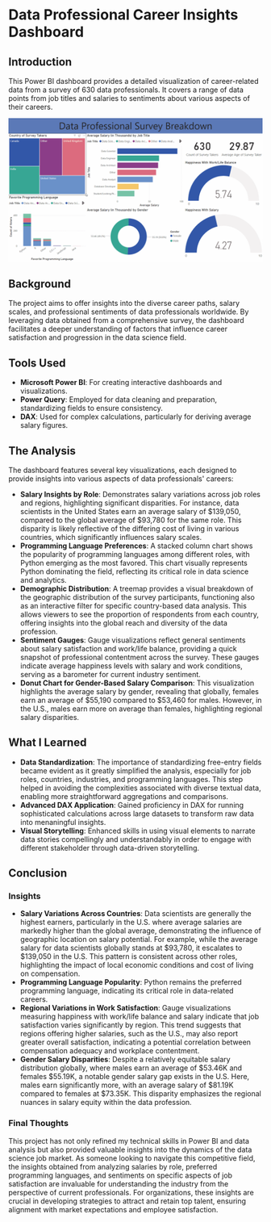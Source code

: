 # Data Professional Career Insights Dashboard

## Introduction
This Power BI dashboard provides a detailed visualization of career-related data from a survey of 630 data professionals. It covers a range of data points from job titles and salaries to sentiments about various aspects of their careers.

![Interactive Dashboard](/assets/animation.gif)

## Background
The project aims to offer insights into the diverse career paths, salary scales, and professional sentiments of data professionals worldwide. By leveraging data obtained from a comprehensive survey, the dashboard facilitates a deeper understanding of factors that influence career satisfaction and progression in the data science field.

## Tools Used
- **Microsoft Power BI**: For creating interactive dashboards and visualizations.
- **Power Query**: Employed for data cleaning and preparation, standardizing fields to ensure consistency.
- **DAX**: Used for complex calculations, particularly for deriving average salary figures.

## The Analysis
The dashboard features several key visualizations, each designed to provide insights into various aspects of data professionals' careers:
- **Salary Insights by Role**: Demonstrates salary variations across job roles and regions, highlighting significant disparities. For instance, data scientists in the United States earn an average salary of $139,050, compared to the global average of $93,780 for the same role. This disparity is likely reflective of the differing cost of living in various countries, which significantly influences salary scales.
- **Programming Language Preferences**: A stacked column chart shows the popularity of programming languages among different roles, with Python emerging as the most favored. This chart visually represents Python dominating the field, reflecting its critical role in data science and analytics.
- **Demographic Distribution**: A treemap provides a visual breakdown of the geographic distribution of the survey participants, functioning also as an interactive filter for specific country-based data analysis. This allows viewers to see the proportion of respondents from each country, offering insights into the global reach and diversity of the data profession.
- **Sentiment Gauges**: Gauge visualizations reflect general sentiments about salary satisfaction and work/life balance, providing a quick snapshot of professional contentment across the survey. These gauges indicate average happiness levels with salary and work conditions, serving as a barometer for current industry sentiment.
- **Donut Chart for Gender-Based Salary Comparison**: This visualization highlights the average salary by gender, revealing that globally, females earn an average of $55,190 compared to $53,460 for males. However, in the U.S., males earn more on average than females, highlighting regional salary disparities.

## What I Learned
- **Data Standardization**: The importance of standardizing free-entry fields became evident as it greatly simplified the analysis, especially for job roles, countries, industries, and programming languages. This step helped in avoiding the complexities associated with diverse textual data, enabling more straightforward aggregations and comparisons.
- **Advanced DAX Application**: Gained proficiency in DAX for running sophisticated calculations across large datasets to transform raw data into menaningful insights.
- **Visual Storytelling**: Enhanced skills in using visual elements to narrate data stories compellingly and understandably in order to engage with different stakeholder through data-driven storytelling.

## Conclusion
### Insights
- **Salary Variations Across Countries**: Data scientists are generally the highest earners, particularly in the U.S. where average salaries are markedly higher than the global average, demonstrating the influence of geographic location on salary potential. For example, while the average salary for data scientists globally stands at $93,780, it escalates to $139,050 in the U.S. This pattern is consistent across other roles, highlighting the impact of local economic conditions and cost of living on compensation.
- **Programming Language Popularity**: Python remains the preferred programming language, indicating its critical role in data-related careers.
- **Regional Variations in Work Satisfaction**: Gauge visualizations measuring happiness with work/life balance and salary indicate that job satisfaction varies significantly by region. This trend suggests that regions offering higher salaries, such as the U.S., may also report greater overall satisfaction, indicating a potential correlation between compensation adequacy and workplace contentment.
- **Gender Salary Disparities**: Despite a relatively equitable salary distribution globally, where males earn an average of $53.46K and females $55.19K, a notable gender salary gap exists in the U.S. Here, males earn significantly more, with an average salary of $81.19K compared to females at $73.35K. This disparity emphasizes the regional nuances in salary equity within the data profession.

### Final Thoughts
This project has not only refined my technical skills in Power BI and data analysis but also provided valuable insights into the dynamics of the data science job market. As someone looking to navigate this competitive field, the insights obtained from analyzing salaries by role, preferred programming languages, and sentiments on specific aspects of job satisfaction are invaluable for understanding the industry from the perspective of current professionals. For organizations, these insights are crucial in developing strategies to attract and retain top talent, ensuring alignment with market expectations and employee satisfaction.
